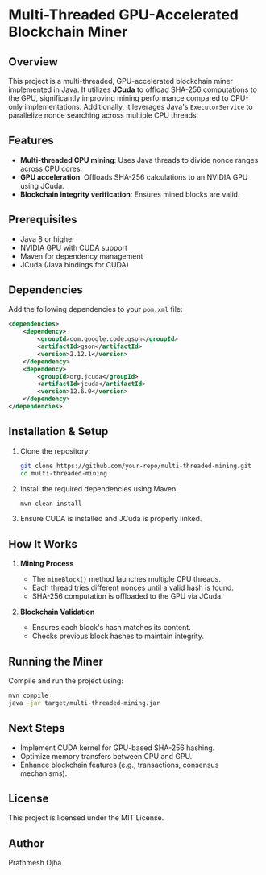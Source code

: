 # Multi-Threaded GPU-Accelerated Blockchain Miner

## Overview

This project is a multi-threaded, GPU-accelerated blockchain miner implemented in Java. It utilizes **JCuda** to offload SHA-256 computations to the GPU, significantly improving mining performance compared to CPU-only implementations. Additionally, it leverages Java's `ExecutorService` to parallelize nonce searching across multiple CPU threads.

## Features

- **Multi-threaded CPU mining**: Uses Java threads to divide nonce ranges across CPU cores.
- **GPU acceleration**: Offloads SHA-256 calculations to an NVIDIA GPU using JCuda.
- **Blockchain integrity verification**: Ensures mined blocks are valid.

## Prerequisites

- Java 8 or higher
- NVIDIA GPU with CUDA support
- Maven for dependency management
- JCuda (Java bindings for CUDA)

## Dependencies

Add the following dependencies to your `pom.xml` file:

```xml
<dependencies>
    <dependency>
        <groupId>com.google.code.gson</groupId>
        <artifactId>gson</artifactId>
        <version>2.12.1</version>
    </dependency>
    <dependency>
        <groupId>org.jcuda</groupId>
        <artifactId>jcuda</artifactId>
        <version>12.6.0</version>
    </dependency>
</dependencies>
```

## Installation & Setup

1. Clone the repository:
   ```sh
   git clone https://github.com/your-repo/multi-threaded-mining.git
   cd multi-threaded-mining
   ```
2. Install the required dependencies using Maven:
   ```sh
   mvn clean install
   ```
3. Ensure CUDA is installed and JCuda is properly linked.

## How It Works

1. **Mining Process**

    - The `mineBlock()` method launches multiple CPU threads.
    - Each thread tries different nonces until a valid hash is found.
    - SHA-256 computation is offloaded to the GPU via JCuda.

2. **Blockchain Validation**

    - Ensures each block's hash matches its content.
    - Checks previous block hashes to maintain integrity.

## Running the Miner

Compile and run the project using:

```sh
mvn compile
java -jar target/multi-threaded-mining.jar
```

## Next Steps

- Implement CUDA kernel for GPU-based SHA-256 hashing.
- Optimize memory transfers between CPU and GPU.
- Enhance blockchain features (e.g., transactions, consensus mechanisms).

## License

This project is licensed under the MIT License.

## Author

Prathmesh Ojha
